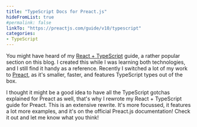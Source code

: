 ```yaml
---
title: "TypeScript Docs for Preact.js"
hideFromList: true
#permalink: false
linkTo: "https://preactjs.com/guide/v10/typescript"
categories:
- TypeScript
---
```


You might have heard of my [React + TypeScript](/typescript-react/) guide, a rather popular section on this blog. I created this while I was learning both technologies, and I still find it handy as a reference. Recently I switched a lot of my work to [Preact](https://preactjs.com), as it's smaller, faster, and features TypeScript types out of the box.

I thought it might be a good idea to have all the TypeScript gotchas explained for Preact as well, that's why I rewrote my React + TypeScript guide for Preact. This is an extensive rewrite. It's more focussed, it features a lot more examples, and it's on the official Preact.js documentation! Check it out and let me know what you think!
